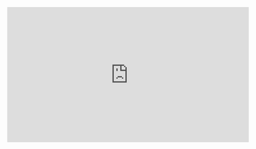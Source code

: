 <iframe width="560" height="315" src="https://www.youtube.com/embed/uczK73i_sCM?si=v13nTAHT1r9KP1ii" title="YouTube video player" frameborder="0" allow="accelerometer; autoplay; clipboard-write; encrypted-media; gyroscope; picture-in-picture; web-share" referrerpolicy="strict-origin-when-cross-origin" allowfullscreen></iframe>
